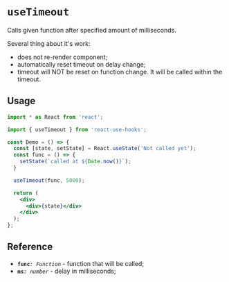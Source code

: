 # `useTimeout`

Calls given function after specified amount of milliseconds.

Several thing about it's work:
- does not re-render component;
- automatically reset timeout on delay change;
- timeout will NOT be reset on function change. It will be called within the timeout.

## Usage

```jsx
import * as React from 'react';

import { useTimeout } from 'react-use-hooks';

const Demo = () => {
  const [state, setState] = React.useState('Not called yet');
  const func = () => {
    setState(`called at ${Date.now()}`);
  }

  useTimeout(func, 5000);

  return (
    <div>
      <div>{state}</div>
    </div>
  );
};
```

## Reference

- **`func`**_`: Function`_ - function that will be called;
- **`ms`**_`: number`_ - delay in milliseconds;

